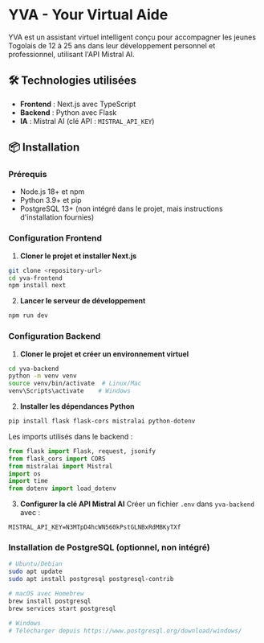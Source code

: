 # YVA - Your Virtual Aide

YVA est un assistant virtuel intelligent conçu pour accompagner les jeunes Togolais de 12 à 25 ans dans leur développement personnel et professionnel, utilisant l'API Mistral AI.

## 🛠️ Technologies utilisées

- **Frontend** : Next.js avec TypeScript
- **Backend** : Python avec Flask
- **IA** : Mistral AI (clé API : `MISTRAL_API_KEY`)

## 📦 Installation

### Prérequis
- Node.js 18+ et npm
- Python 3.9+ et pip
- PostgreSQL 13+ (non intégré dans le projet, mais instructions d'installation fournies)

### Configuration Frontend

1. **Cloner le projet et installer Next.js**
```bash
git clone <repository-url>
cd yva-frontend
npm install next
```

2. **Lancer le serveur de développement**
```bash
npm run dev
```

### Configuration Backend

1. **Cloner le projet et créer un environnement virtuel**
```bash
cd yva-backend
python -m venv venv
source venv/bin/activate  # Linux/Mac
venv\Scripts\activate    # Windows
```

2. **Installer les dépendances Python**
```bash
pip install flask flask-cors mistralai python-dotenv
```

Les imports utilisés dans le backend :
```python
from flask import Flask, request, jsonify
from flask_cors import CORS
from mistralai import Mistral
import os
import time
from dotenv import load_dotenv
```

3. **Configurer la clé API Mistral AI**
Créer un fichier `.env` dans `yva-backend` avec :
```env
MISTRAL_API_KEY=N3MTpD4hcWN560kPstGLNBxRdMBKyTXf
```

### Installation de PostgreSQL (optionnel, non intégré)

```bash
# Ubuntu/Debian
sudo apt update
sudo apt install postgresql postgresql-contrib

# macOS avec Homebrew
brew install postgresql
brew services start postgresql

# Windows
# Télécharger depuis https://www.postgresql.org/download/windows/
```